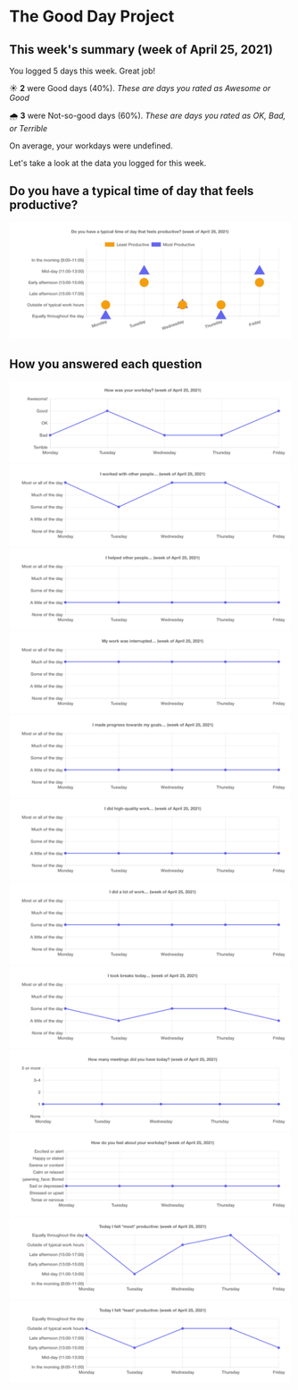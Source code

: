 
  # The Good Day Project

  ## This week's summary (week of April 25, 2021)

  You logged 5 days this week. Great job!

  ☀️ **2** were Good days (40%). *These are days you rated as Awesome or Good*

  🌧 **3** were Not-so-good days (60%). *These are days you rated as OK, Bad, or Terrible*

  On average, your workdays were undefined.

  Let's take a look at the data you logged for this week.

  ## Do you have a typical time of day that feels productive?

  ![Image](time-of-day.png)

  ## How you answered each question

  ![Image](timeline-0.png)
![Image](timeline-1.png)
![Image](timeline-2.png)
![Image](timeline-3.png)
![Image](timeline-4.png)
![Image](timeline-5.png)
![Image](timeline-6.png)
![Image](timeline-7.png)
![Image](timeline-8.png)
![Image](timeline-9.png)
![Image](timeline-10.png)
![Image](timeline-11.png)
  